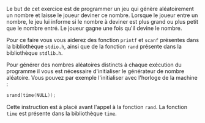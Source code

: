 
Le but de cet exercice est de programmer un jeu qui génère aléatoirement un
nombre et laisse le joueur deviner ce nombre.
Lorsque le joueur entre un nombre, le jeu lui informe si le nombre à deviner est
plus grand ou plus petit que le nombre entré.
Le joueur gagne une fois qu'il devine le nombre.

Pour ce faire vous vous aiderez des fonction `printf` et `scanf` présentes dans
la bibliothèque `stdio.h`, ainsi que de la fonction `rand` présente dans la
bibliothèque `stdlib.h`.

Pour générer des nombres aléatoires distincts à chaque exécution du programme il
vous est nécessaire d'initialiser le générateur de nombre aléatoire.
Vous pouvez par exemple l'initialiser avec l'horloge de la machine :

```c
srand(time(NULL));
```

Cette instruction est à placé avant l'appel à la fonction `rand`.
La fonction `time` est présente dans la bibliothèque `time`.

